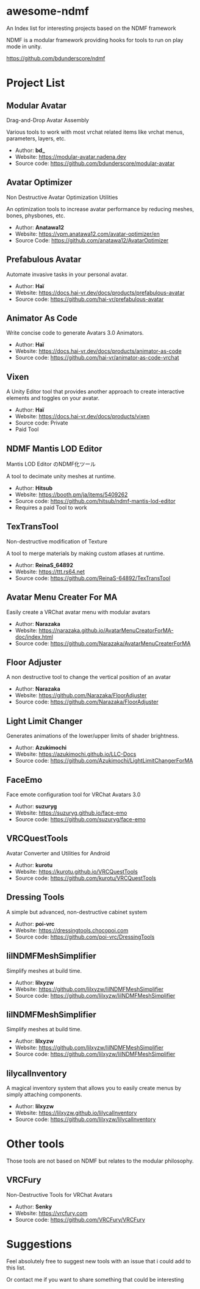 # awesome-ndmf
An Index list for interesting projects based on the NDMF framework

NDMF is a modular framework providing hooks for tools to run on play mode in unity.

<https://github.com/bdunderscore/ndmf>

# Project List

## Modular Avatar
Drag-and-Drop Avatar Assembly

Various tools to work with most vrchat related items like vrchat menus, parameters, layers, etc.

- Author: **bd_**
- Website: <https://modular-avatar.nadena.dev>
- Source code: <https://github.com/bdunderscore/modular-avatar>

## Avatar Optimizer
Non Destructive Avatar Optimization Utilities

An optimization tools to increase avatar performance by reducing meshes, bones, physbones, etc.

- Author: **Anatawa12**
- Website: <https://vpm.anatawa12.com/avatar-optimizer/en>
- Source Code: <https://github.com/anatawa12/AvatarOptimizer>

## Prefabulous Avatar
Automate invasive tasks in your personal avatar.

- Author: **Haï**
- Website: <https://docs.hai-vr.dev/docs/products/prefabulous-avatar>
- Source code: <https://github.com/hai-vr/prefabulous-avatar>

## Animator As Code
Write concise code to generate Avatars 3.0 Animators.

- Author: **Haï**
- Website: <https://docs.hai-vr.dev/docs/products/animator-as-code>
- Source code: <https://github.com/hai-vr/animator-as-code-vrchat>

## Vixen
A Unity Editor tool that provides another approach to create interactive elements and toggles on your avatar.

- Author: **Haï**
- Website: <https://docs.hai-vr.dev/docs/products/vixen>
- Source code: Private
- Paid Tool

## NDMF Mantis LOD Editor
Mantis LOD Editor のNDMF化ツール

A tool to decimate unity meshes at runtime.
- Author: **Hitsub**
- Website: <https://booth.pm/ja/items/5409262>
- Source code: <https://github.com/hitsub/ndmf-mantis-lod-editor>
- Requires a paid Tool to work

## TexTransTool
Non-destructive modification of Texture

A tool to merge materials by making custom atlases at runtime.

- Author: **ReinaS_64892**
- Website: <https://ttt.rs64.net>
- Source code: <https://github.com/ReinaS-64892/TexTransTool>

## Avatar Menu Creater For MA
Easily create a VRChat avatar menu with modular avatars 

- Author: **Narazaka**
- Website: <https://narazaka.github.io/AvatarMenuCreatorForMA-doc/index.html>
- Source code: <https://github.com/Narazaka/AvatarMenuCreaterForMA>

## Floor Adjuster
A non destructive tool to change the vertical position of an avatar

- Author: **Narazaka**
- Website: <https://github.com/Narazaka/FloorAdjuster>
- Source code: <https://github.com/Narazaka/FloorAdjuster>

## Light Limit Changer
Generates animations of the lower/upper limits of shader brightness.

- Author: **Azukimochi**
- Website: <https://azukimochi.github.io/LLC-Docs>
- Source code: <https://github.com/Azukimochi/LightLimitChangerForMA>

##  FaceEmo
Face emote configuration tool for VRChat Avatars 3.0

- Author: **suzuryg**
- Website: <https://suzuryg.github.io/face-emo>
- Source code: <https://github.com/suzuryg/face-emo>

## VRCQuestTools
Avatar Converter and Utilities for Android

- Author: **kurotu**
- Website: <https://kurotu.github.io/VRCQuestTools>
- Source code: <https://github.com/kurotu/VRCQuestTools>

## Dressing Tools
A simple but advanced, non-destructive cabinet system

- Author: **poi-vrc**
- Website: <https://dressingtools.chocopoi.com>
- Source code: <https://github.com/poi-vrc/DressingTools>

## lilNDMFMeshSimplifier
Simplify meshes at build time. 
- Author: **lilxyzw**
- Website: <https://github.com/lilxyzw/lilNDMFMeshSimplifier>
- Source code: <https://github.com/lilxyzw/lilNDMFMeshSimplifier>

## lilNDMFMeshSimplifier
Simplify meshes at build time. 
- Author: **lilxyzw**
- Website: <https://github.com/lilxyzw/lilNDMFMeshSimplifier>
- Source code: <https://github.com/lilxyzw/lilNDMFMeshSimplifier>

## lilycalInventory
A magical inventory system that allows you to easily create menus by simply attaching components.
- Author: **lilxyzw**
- Website: <https://lilxyzw.github.io/lilycalInventory>
- Source code: <https://github.com/lilxyzw/lilycalInventory>

# Other tools

Those tools are not based on NDMF but relates to the modular philosophy.

## VRCFury
Non-Destructive Tools for VRChat Avatars

- Author: **Senky**
- Website: <https://vrcfury.com>
- Source code: <https://github.com/VRCFury/VRCFury>


# Suggestions

Feel absolutely free to suggest new tools with an issue that i could add to this list.

Or contact me if you want to share something that could be interesting
